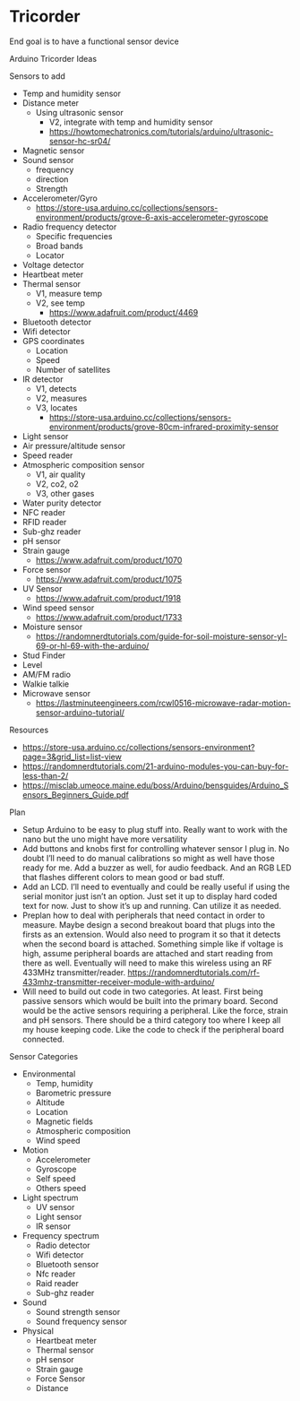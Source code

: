 # Tricorder
End goal is to have a functional sensor device

Arduino Tricorder Ideas

Sensors to add
* Temp and humidity sensor
* Distance meter
    * Using ultrasonic sensor
        * V2, integrate with temp and humidity sensor
        * https://howtomechatronics.com/tutorials/arduino/ultrasonic-sensor-hc-sr04/
* Magnetic sensor
* Sound sensor
    * frequency
    * direction
    * Strength
* Accelerometer/Gyro
    * https://store-usa.arduino.cc/collections/sensors-environment/products/grove-6-axis-accelerometer-gyroscope
* Radio frequency detector
    * Specific frequencies
    * Broad bands
    * Locator
* Voltage detector
* Heartbeat meter
* Thermal sensor
    * V1, measure temp
    * V2, see temp
        * https://www.adafruit.com/product/4469
* Bluetooth detector
* Wifi detector
* GPS coordinates
    * Location
    * Speed
    * Number of satellites
* IR detector
    * V1, detects
    * V2, measures
    * V3, locates 
        * https://store-usa.arduino.cc/collections/sensors-environment/products/grove-80cm-infrared-proximity-sensor
* Light sensor
* Air pressure/altitude sensor
* Speed reader
* Atmospheric composition sensor
    * V1, air quality
    * V2, co2, o2
    * V3, other gases
* Water purity detector
* NFC reader
* RFID reader
* Sub-ghz reader
* pH sensor
* Strain gauge
    * https://www.adafruit.com/product/1070
* Force sensor
    * https://www.adafruit.com/product/1075
* UV Sensor
    * https://www.adafruit.com/product/1918
* Wind speed sensor
    * https://www.adafruit.com/product/1733
* Moisture sensor
    * https://randomnerdtutorials.com/guide-for-soil-moisture-sensor-yl-69-or-hl-69-with-the-arduino/
* Stud Finder
* Level
* AM/FM radio
* Walkie talkie
* Microwave sensor
    * https://lastminuteengineers.com/rcwl0516-microwave-radar-motion-sensor-arduino-tutorial/


Resources
* https://store-usa.arduino.cc/collections/sensors-environment?page=3&grid_list=list-view
* https://randomnerdtutorials.com/21-arduino-modules-you-can-buy-for-less-than-2/
* https://misclab.umeoce.maine.edu/boss/Arduino/bensguides/Arduino_Sensors_Beginners_Guide.pdf


Plan
* Setup Arduino to be easy to plug stuff into. Really want to work with the nano but the uno might have more versatility
* Add buttons and knobs first for controlling whatever sensor I plug in. No doubt I’ll need to do manual calibrations so might as well have those ready for me. Add a buzzer as well, for audio feedback. And an RGB LED that flashes different colors to mean good or bad stuff. 
* Add an LCD. I’ll need to eventually and could be really useful if using the serial monitor just isn’t an option. Just set it up to display hard coded text for now. Just to show it’s up and running. Can utilize it as needed. 
* Preplan how to deal with peripherals that need contact in order to measure. Maybe design a second breakout board that plugs into the firsts as an extension. Would also need to program it so that it detects when the second board is attached. Something simple like if voltage is high, assume peripheral boards are attached and start reading from there as well. Eventually will need to make this wireless using an RF 433MHz transmitter/reader. https://randomnerdtutorials.com/rf-433mhz-transmitter-receiver-module-with-arduino/
* Will need to build out code in two categories. At least. First being passive sensors which would be built into the primary board. Second would be the active sensors requiring a peripheral. Like the force, strain and pH sensors. There should be a third category too where I keep all my house keeping code. Like the code to check if the peripheral board connected. 

Sensor Categories
* Environmental
    * Temp, humidity
    * Barometric pressure
    * Altitude
    * Location
    * Magnetic fields
    * Atmospheric composition
    * Wind speed
* Motion
    * Accelerometer
    * Gyroscope
    * Self speed
    * Others speed
* Light spectrum
    * UV sensor
    * Light sensor
    * IR sensor
* Frequency spectrum
    * Radio detector
    * Wifi detector
    * Bluetooth sensor
    * Nfc reader
    * Raid reader
    * Sub-ghz reader
* Sound
    * Sound strength sensor
    * Sound frequency sensor
* Physical
    * Heartbeat meter
    * Thermal sensor
    * pH sensor
    * Strain gauge
    * Force Sensor
    * Distance
